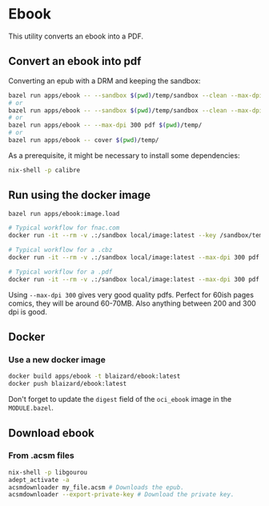 # Ebook

This utility converts an ebook into a PDF.

## Convert an ebook into pdf

Converting an epub with a DRM and keeping the sandbox:

```bash
bazel run apps/ebook -- --sandbox $(pwd)/temp/sandbox --clean --max-dpi 200 --key $(pwd)/temp/Adobe_PrivateLicenseKey--anonymous.der pdf $(pwd)/temp/temp.epub
# or
bazel run apps/ebook -- --sandbox $(pwd)/temp/sandbox --clean --max-dpi 200 pdf $(pwd)/temp/temp.pdf
# or
bazel run apps/ebook -- --max-dpi 300 pdf $(pwd)/temp/
# or
bazel run apps/ebook -- cover $(pwd)/temp/
```

As a prerequisite, it might be necessary to install some dependencies:

```bash
nix-shell -p calibre
```

## Run using the docker image

```bash
bazel run apps/ebook:image.load

# Typical workflow for fnac.com
docker run -it --rm -v .:/sandbox local/image:latest --key /sandbox/temp/Adobe_PrivateLicenseKey--anonymous.der --max-dpi 200 pdf "/sandbox/temp/temp.epub"

# Typical workflow for a .cbz
docker run -it --rm -v .:/sandbox local/image:latest --max-dpi 300 pdf "/sandbox/temp/temp.cbz"

# Typical workflow for a .pdf
docker run -it --rm -v .:/sandbox local/image:latest --max-dpi 300 pdf "/sandbox/temp/temp.pdf"
```

Using `--max-dpi 300` gives very good quality pdfs. Perfect for 60ish pages comics, they will be around 60-70MB.
Also anything between 200 and 300 dpi is good.

## Docker

### Use a new docker image

```bash
docker build apps/ebook -t blaizard/ebook:latest
docker push blaizard/ebook:latest
```

Don't forget to update the `digest` field of the `oci_ebook` image in the `MODULE.bazel`.

## Download ebook

### From .acsm files

```bash
nix-shell -p libgourou
adept_activate -a
acsmdownloader my_file.acsm # Downloads the epub.
acsmdownloader --export-private-key # Download the private key.
```
